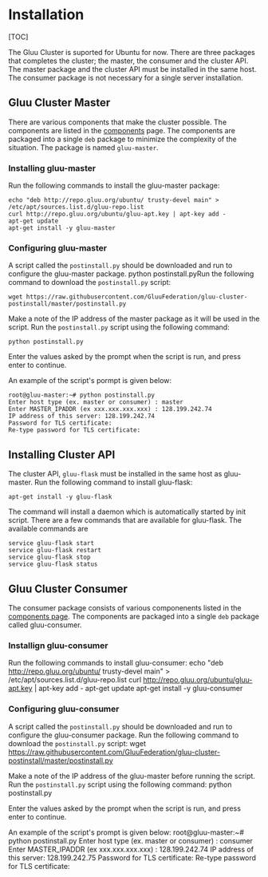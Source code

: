 # Installation
[TOC]

The Gluu Cluster is suported for Ubuntu for now. There are three packages that completes the cluster; the master, the consumer and the cluster API. The master package and the cluster API must be installed in the same host. The consumer package is not necessary for a single server installation.

## Gluu Cluster Master

There are various components that make the cluster possible. The components are listed in the [components](http://www.gluu.org/docs-cluster/admin-guide/components/) page. The components are packaged into a single `deb` package to minimize the complexity of the situation. The package is named `gluu-master`.

### Installing gluu-master

Run the following commands to install the gluu-master package:

```
echo "deb http://repo.gluu.org/ubuntu/ trusty-devel main" > /etc/apt/sources.list.d/gluu-repo.list
curl http://repo.gluu.org/ubuntu/gluu-apt.key | apt-key add -
apt-get update
apt-get install -y gluu-master
```

### Configuring gluu-master

A script called the `postinstall.py` should be downloaded and run to configure the gluu-master package.
python postinstall.pyRun the following command to download the `postinstall.py` script:

	wget https://raw.githubusercontent.com/GluuFederation/gluu-cluster-postinstall/master/postinstall.py

Make a note of the IP address of the master package as it will be used in the script.
Run the `postinstall.py` script using the following command:

	python postinstall.py

Enter the values asked by the prompt when the script is run, and press enter to continue.

An example of the script's pormpt is given below:
```
root@gluu-master:~# python postinstall.py
Enter host type (ex. master or consumer) : master
Enter MASTER_IPADDR (ex xxx.xxx.xxx.xxx) : 128.199.242.74
IP address of this server: 128.199.242.74
Password for TLS certificate:
Re-type password for TLS certificate:
```

## Installing Cluster API

The cluster API, `gluu-flask` must be installed in the same host as gluu-master.
Run the following command to install gluu-flask:

	apt-get install -y gluu-flask

The command will install a daemon which is automatically started by init script. There are a few commands that are available for gluu-flask. The available commands are

	service gluu-flask start
	service gluu-flask restart
	service gluu-flask stop
	service gluu-flask status

## Gluu Cluster Consumer

The consumer package consists of various componenents listed in the [components page](http://www.gluu.org/docs-cluster/admin-guide/components/). The components are packaged into a single `deb` package called gluu-consumer.

### Installign gluu-consumer
Run the following commands to install gluu-consumer:
	echo "deb http://repo.gluu.org/ubuntu/ trusty-devel main" > /etc/apt/sources.list.d/gluu-repo.list
	curl http://repo.gluu.org/ubuntu/gluu-apt.key | apt-key add -
	apt-get update
	apt-get install -y gluu-consumer

### Configuring gluu-consumer
A script called the `postinstall.py` should be downloaded and run to configure the gluu-consumer package.
Run the following command to download the `postinstall.py` script:
	wget https://raw.githubusercontent.com/GluuFederation/gluu-cluster-postinstall/master/postinstall.py

Make a note of the IP address of the gluu-master before running the script. Run the `postinstall.py` script using the following command:
	python postinstall.py

Enter the values asked by the prompt when the script is run, and press enter to continue.

An example of the script's prompt is given below:
	root@gluu-master:~# python postinstall.py
	Enter host type (ex. master or consumer) : consumer
	Enter MASTER_IPADDR (ex xxx.xxx.xxx.xxx) : 128.199.242.74
	IP address of this server: 128.199.242.75
	Password for TLS certificate:
	Re-type password for TLS certificate:
